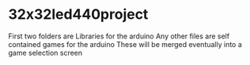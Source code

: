 # 32x32led440project
First two folders are Libraries for the arduino
Any other files are self contained games for the arduino
These will be merged eventually into a game selection screen
